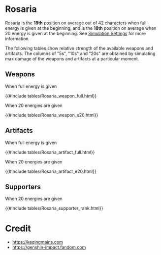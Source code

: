 # Rosaria

Rosaria is the **18th** position on average out of 42
characters when full energy is given at the beginning, and is the
**18th** position on average when 20 energy is given at the
beginning. See [Simulation Settings](./simulation_settings.md) for more
information.

The following tables show relative strength of the available weapons and
artifacts. The columns of "5s", "10s" and "20s" are obtained by
simulating max damage of the weapons and artifacts at a particular
moment.

## Weapons

When full energy is given

{{#include tables/Rosaria_weapon_full.html}}

When 20 energies are given

{{#include tables/Rosaria_weapon_e20.html}}

## Artifacts

When full energy is given

{{#include tables/Rosaria_artifact_full.html}}

When 20 energies are given

{{#include tables/Rosaria_artifact_e20.html}}

## Supporters

When 20 energies are given

{{#include tables/Rosaria_supporter_rank.html}}

# Credit

- <https://keqingmains.com>
- <https://genshin-impact.fandom.com>
